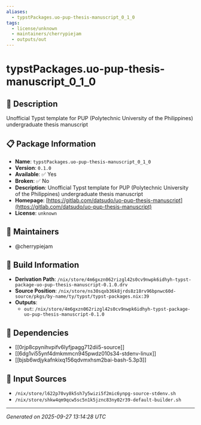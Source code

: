 ```yaml
---
aliases:
  - typstPackages.uo-pup-thesis-manuscript_0_1_0
tags:
  - license/unknown
  - maintainers/cherrypiejam
  - outputs/out
---
```


# typstPackages.uo-pup-thesis-manuscript_0_1_0

## 📝 Description

Unofficial Typst template for PUP (Polytechnic University of the Philippines) undergraduate thesis manuscript

## 📋 Package Information

- **Name**: `typstPackages.uo-pup-thesis-manuscript_0_1_0`
- **Version**: `0.1.0`
- **Available**: ✅ Yes
- **Broken**: ✅ No
- **Description**: Unofficial Typst template for PUP (Polytechnic University of the Philippines) undergraduate thesis manuscript
- **Homepage**: [https://gitlab.com/datsudo/uo-pup-thesis-manuscript](https://gitlab.com/datsudo/uo-pup-thesis-manuscript)
- **License**: `unknown`
## 👥 Maintainers

- @cherrypiejam


## 🔧 Build Information

- **Derivation Path**: `/nix/store/4m6gxzn062rizgl42s0cv9nwpk6idhyh-typst-package-uo-pup-thesis-manuscript-0.1.0.drv`
- **Source Position**: `/nix/store/ns30sqxb36k8jrds8z18rv96bpnwc60d-source/pkgs/by-name/ty/typst/typst-packages.nix:39`
- **Outputs**:
  - `out`:  `/nix/store/4m6gxzn062rizgl42s0cv9nwpk6idhyh-typst-package-uo-pup-thesis-manuscript-0.1.0`

## 🔗 Dependencies

- [[0rjp8cpynihvpifv6lyfjpagg712dii5-source]]
- [[6dg1vi55ynf4dmkmmcn945pwdz010s34-stdenv-linux]]
- [[bjsb6wdjykafnkixq156qdvmxhsm2bai-bash-5.3p3]]

## 📁 Input Sources

- `/nix/store/l622p70vy8k5sh7y5wizi5f2mic6ynpg-source-stdenv.sh`
- `/nix/store/shkw4qm9qcw5sc5n1k5jznc83ny02r39-default-builder.sh`

---
*Generated on 2025-09-27 13:14:28 UTC*
